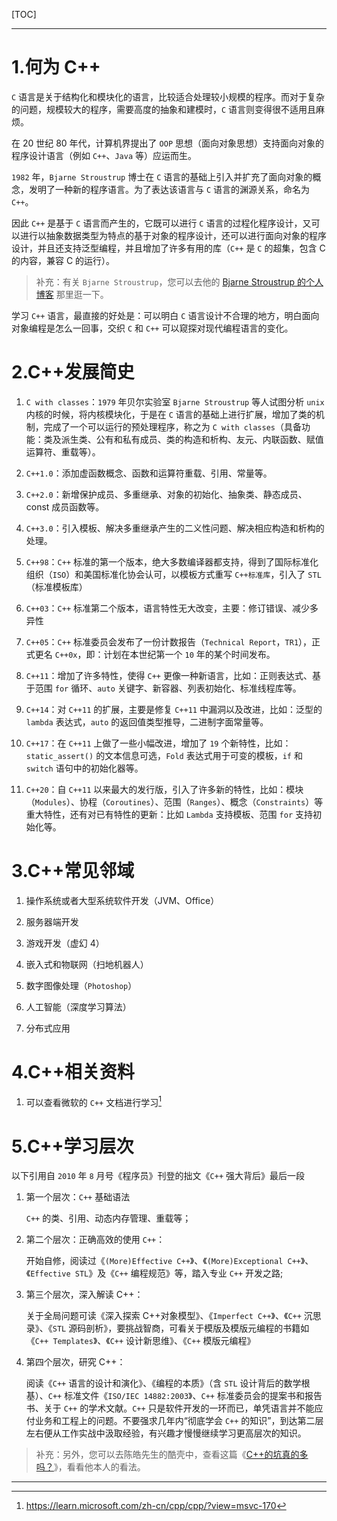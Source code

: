 [TOC]

---

# 1.何为 C++

`C` 语言是关于结构化和模块化的语言，比较适合处理较小规模的程序。而对于复杂的问题，规模较大的程序，需要高度的抽象和建模时，`C` 语言则变得很不适用且麻烦。

在 20 世纪 80 年代，计算机界提出了 `OOP` 思想（面向对象思想）支持面向对象的程序设计语言（例如 `C++`、`Java` 等）应运而生。

`1982` 年，`Bjarne Stroustrup` 博士在 `C` 语言的基础上引入并扩充了面向对象的概念，发明了一种新的程序语言。为了表达该语言与 `C` 语言的渊源关系，命名为 `C++`。

因此 `C++` 是基于 `C` 语言而产生的，它既可以进行 `C` 语言的过程化程序设计，又可以进行以抽象数据类型为特点的基于对象的程序设计，还可以进行面向对象的程序设计，并且还支持泛型编程，并且增加了许多有用的库（`C++` 是 `C` 的超集，包含 C 的内容，兼容 C 的运行）。

> 补充：有关 `Bjarne Stroustrup`，您可以去他的 [Bjarne Stroustrup 的个人博客](https://www.stroustrup.com/) 那里逛一下。

学习 `C++` 语言，最直接的好处是：可以明白 `C` 语言设计不合理的地方，明白面向对象编程是怎么一回事，交织 `C` 和 `C++` 可以窥探对现代编程语言的变化。

# 2.C++发展简史

1. `C with classes`：`1979` 年贝尔实验室 `Bjarne Stroustrup` 等人试图分析 `unix` 内核的时候，将内核模块化，于是在 `C` 语言的基础上进行扩展，增加了类的机制，完成了一个可以运行的预处理程序，称之为 `C with classes`（具备功能：类及派生类、公有和私有成员、类的构造和析构、友元、内联函数、赋值运算符、重载等）。

2. `C++1.0`：添加虚函数概念、函数和运算符重载、引用、常量等。

3. `C++2.0`：新增保护成员、多重继承、对象的初始化、抽象类、静态成员、const 成员函数等。

4. `C++3.0`：引入模板、解决多重继承产生的二义性问题、解决相应构造和析构的处理。

5. `C++98`：`C++` 标准的第一个版本，绝大多数编译器都支持，得到了国际标准化组织（`ISO`）和美国标准化协会认可，以模板方式重写 `C++标准库`，引入了 `STL`（标准模板库）

6. `C++03`：`C++` 标准第二个版本，语言特性无大改变，主要：修订错误、减少多异性

7. `C++05`：`C++` 标准委员会发布了一份计数报告（`Technical Report`，`TR1`），正式更名 `C++0x`，即：计划在本世纪第一个 `10` 年的某个时间发布。

8. `C++11`：增加了许多特性，使得 `C++` 更像一种新语言，比如：正则表达式、基于范围 `for` 循环、`auto` 关键字、新容器、列表初始化、标准线程库等。

9. `C++14`：对 `C++11` 的扩展，主要是修复 `C++11` 中漏洞以及改进，比如：泛型的 `lambda` 表达式，`auto` 的返回值类型推导，二进制字面常量等。

10. `C++17`：在 `C++11` 上做了一些小幅改进，增加了 `19` 个新特性，比如：`static_assert()` 的文本信息可选，`Fold` 表达式用于可变的模板，`if` 和 `switch` 语句中的初始化器等。

11. `C++20`：自 `C++11` 以来最大的发行版，引入了许多新的特性，比如：模块（`Modules`）、协程（`Coroutines`）、范围（`Ranges`）、概念（`Constraints`）等重大特性，还有对已有特性的更新：比如 `Lambda` 支持模板、范围 `for` 支持初始化等。

# 3.C++常见邻域

1. 操作系统或者大型系统软件开发（JVM、Office）

2. 服务器端开发

3. 游戏开发（虚幻 4）

4. 嵌入式和物联网（扫地机器人）

5. 数字图像处理（`Photoshop`）

6. 人工智能（深度学习算法）

7. 分布式应用

# 4.C++相关资料

1.   可以查看微软的 `C++` 文档进行学习[^微软 C++ 文档]

# 5.C++学习层次

以下引用自 `2010` 年 `8` 月号《程序员》刊登的拙文《`C++` 强大背后》最后一段

1. 第一个层次：`C++` 基础语法
   
   `C++` 的类、引用、动态内存管理、重载等；

2. 第二个层次：正确高效的使用 `C++`：
   
   开始自修，阅读过《`(More)Effective C++`》、《`(More)Exceptional C++`》、《`Effective STL`》及《`C++` 编程规范》等，踏入专业 `C++` 开发之路;

3. 第三个层次，深入解读 C++：
   
   关于全局问题可读《深入探索 C++对象模型》、《`Imperfect C++`》、《`C++` 沉思录》、《`STL` 源码剖析》，要挑战智商，可看关于模版及模版元编程的书籍如《`C++ Templates`》、《`C++` 设计新思维》、《`C++` 模版元编程》

4. 第四个层次，研究 C++：
   
   阅读《`C++` 语言的设计和演化》、《编程的本质》（含 `STL` 设计背后的数学根基）、`C++` 标准文件《`ISO/IEC 14882:2003`》、`C++` 标准委员会的提案书和报告书、关于 `C++` 的学术文献。`C++` 只是软件开发的一环而已，单凭语言并不能应付业务和工程上的问题。不要强求几年内“彻底学会 `C++` 的知识”，到达第二层左右便从工作实战中汲取经验，有兴趣才慢慢继续学习更高层次的知识。

> 补充：另外，您可以去陈皓先生的酷壳中，查看这篇《[C++的坑真的多吗？](https://coolshell.cn/articles/7992.html)》，看看他本人的看法。

---

[^微软 C++ 文档]: https://learn.microsoft.com/zh-cn/cpp/cpp/?view=msvc-170
